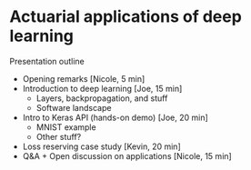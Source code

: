 Actuarial applications of deep learning
================

Presentation outline

-   Opening remarks [Nicole, 5 min]
-   Introduction to deep learning [Joe, 15 min]
    -   Layers, backpropagation, and stuff
    -   Software landscape
-   Intro to Keras API (hands-on demo) [Joe, 20 min]
    -   MNIST example
    -   Other stuff?
-   Loss reserving case study [Kevin, 20 min]
-   Q&A + Open discussion on applications [Nicole, 15 min]
